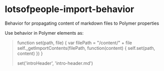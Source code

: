 # lotsofpeople-import-behavior
Behavior for propagating content of markdown files to Polymer properties

Use behavior in Polymer elements as:


> function set(path, file) {
>          var filePath = "/content/" + file
>          self._getImportContents(filePath, function(content) {
>            self.set(path, content)
>          })
>        }
>
> set('introHeader', 'intro-header.md')


